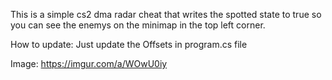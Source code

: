 This is a simple cs2 dma radar cheat that writes the spotted state to true so you can see the enemys on the minimap in the top left corner.



How to update:
Just update the Offsets in program.cs file

Image:
https://imgur.com/a/WOwU0iy
